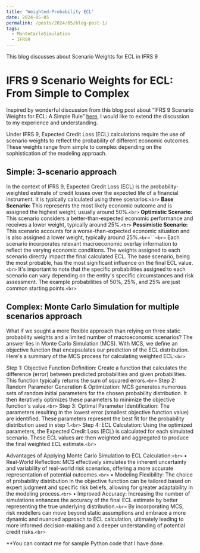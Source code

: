 ```yaml
---
title: 'Weighted-Probability ECL'
date: 2024-05-05
permalink: /posts/2024/05/blog-post-1/
tags:
  - MonteCarloSimulation
  - IFRS9
---
```


This blog discusses about Scenario Weights for ECL in IFRS 9

IFRS 9 Scenario Weights for ECL: From Simple to Complex
======
Inspired by wonderful discussion from this blog post about “IFRS 9 Scenario Weights for ECL: A Simple Rule” [here]([url](https://www.garp.org/risk-intelligence/credit/ifrs9-scenario-ecl-031023)), I would like to extend the discussion to my experience and understanding. 

Under IFRS 9, Expected Credit Loss (ECL) calculations require the use of scenario weights to reflect the probability of different economic outcomes. These weights range from simple to complex depending on the sophistication of the modeling approach.

Simple: 3-scenario approach
-------
In the context of IFRS 9, Expected Credit Loss (ECL) is the probability-weighted estimate of credit losses over the expected life of a financial instrument. It is typically calculated using three scenarios:`<br>`
  **Base Scenario:** This represents the most likely economic outcome and is assigned the highest weight, usually around 50%.`<br>`
  **Optimistic Scenario:** This scenario considers a better-than-expected economic performance and receives a lower weight, typically around 25%.`<br>`
  **Pessimistic Scenario:** This scenario accounts for a worse-than-expected economic situation and is also assigned a lower weight, typically around 25%.`<br>``<br>`
Each scenario incorporates relevant macroeconomic overlay information to reflect the varying economic conditions. The weights assigned to each scenario directly impact the final calculated ECL. The base scenario, being the most probable, has the most significant influence on the final ECL value.`<br>`
It's important to note that the specific probabilities assigned to each scenario can vary depending on the entity's specific circumstances and risk assessment. The example probabilities of 50%, 25%, and 25% are just common starting points.`<br>`

Complex: Monte Carlo Simulation for multiple scenarios approach
-------
What if we sought a more flexible approach than relying on three static probability weights and a limited number of macroeconomic scenarios? The answer lies in Monte Carlo Simulation (MCS).
With MCS, we define an objective function that encapsulates our prediction of the ECL distribution. Here's a summary of the MCS process for calculating weighted ECL:`<br>`

Step 1: Objective Function Definition: Create a function that calculates the difference (error) between predicted probabilities and given probabilities. This function typically returns the sum of squared errors.`<br>`
Step 2: Random Parameter Generation & Optimization: MCS generates numerous sets of random initial parameters for the chosen probability distribution. It then iteratively optimizes these parameters to minimize the objective function's value.`<br>`
Step 3: Optimal Parameter Identification: The parameters resulting in the lowest error (smallest objective function value) are identified. These parameters represent the best fit for the probability distribution used in step 1.`<br>`
Step 4: ECL Calculation: Using the optimized parameters, the Expected Credit Loss (ECL) is calculated for each simulated scenario. These ECL values are then weighted and aggregated to produce the final weighted ECL estimate.`<br>`

Advantages of Applying Monte Carlo Simulation to ECL Calculation:`<br>`
•	Real-World Reflection: MCS effectively simulates the inherent uncertainty and variability of real-world risk scenarios, offering a more accurate representation of potential outcomes.`<br>`
•	Modeling Flexibility: The choice of probability distribution in the objective function can be tailored based on expert judgment and specific risk beliefs, allowing for greater adaptability in the modeling process.`<br>`
•	Improved Accuracy: Increasing the number of simulations enhances the accuracy of the final ECL estimate by better representing the true underlying distribution.`<br>`
By incorporating MCS, risk modellers can move beyond static assumptions and embrace a more dynamic and nuanced approach to ECL calculation, ultimately leading to more informed decision-making and a deeper understanding of potential credit risks.`<br>`

**You can contact me for sample Python code that I have done.



